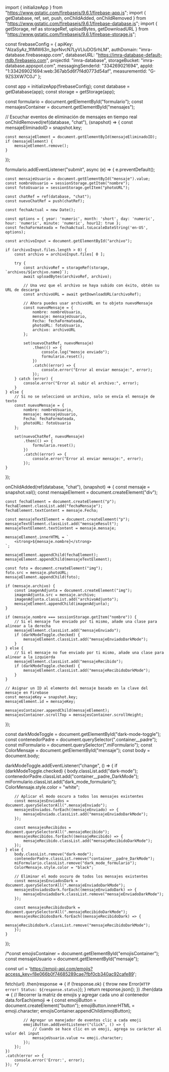 import { initializeApp } from "https://www.gstatic.com/firebasejs/9.6.1/firebase-app.js";
import { getDatabase, ref, set, push, onChildAdded, onChildRemoved } from "https://www.gstatic.com/firebasejs/9.6.1/firebase-database.js";
import { getStorage, ref as storageRef, uploadBytes, getDownloadURL } from "https://www.gstatic.com/firebasejs/9.6.1/firebase-storage.js";

const firebaseConfig = {
    apiKey: "AIzaSyAz_1fIMW63n_bprNvcN7LyVLIuDOSrhLM",
    authDomain: "imra-database.firebaseapp.com",
    databaseURL: "https://imra-database-default-rtdb.firebaseio.com",
    projectId: "imra-database",
    storageBucket: "imra-database.appspot.com",
    messagingSenderId: "334269021694",
    appId: "1:334269021694:web:367ab5d6f7f4d0773d54af",
    measurementId: "G-9ZS3XW7C0J"
};

const app = initializeApp(firebaseConfig);
const database = getDatabase(app);
const storage = getStorage(app);

const formulario = document.getElementById("formulario");
const mensajesContainer = document.getElementById("mensajes");

// Escuchar eventos de eliminación de mensajes en tiempo real
onChildRemoved(ref(database, "chat"), (snapshot) => {
    const mensajeEliminadoID = snapshot.key;

    const mensajeElement = document.getElementById(mensajeEliminadoID);
    if (mensajeElement) {
        mensajeElement.remove();
    }
});

formulario.addEventListener("submit", async (e) => {
    e.preventDefault();

    const mensajeUsuario = document.getElementById("mensaje").value;
    const nombreUsuario = sessionStorage.getItem("nombre");
    const fotoUsuario = sessionStorage.getItem("photoURL");

    const chatRef = ref(database, "chat");
    const nuevoChatRef = push(chatRef);

    const fechaActual = new Date();

    const options = { year: 'numeric', month: 'short', day: 'numeric', hour: 'numeric', minute: 'numeric', hour12: true };
    const fechaFormateada = fechaActual.toLocaleDateString('en-US', options);

    const archivoInput = document.getElementById("archivo");

    if (archivoInput.files.length > 0) {
        const archivo = archivoInput.files[ 0 ];

        try {
            const archivoRef = storageRef(storage, `archivos/${archivo.name}`);
            await uploadBytes(archivoRef, archivo);

            // Una vez que el archivo se haya subido con éxito, obtén su URL de descarga
            const archivoURL = await getDownloadURL(archivoRef);

            // Ahora puedes usar archivoURL en tu objeto nuevoMensaje
            const nuevoMensaje = {
                nombre: nombreUsuario,
                mensaje: mensajeUsuario,
                Fecha: fechaFormateada,
                photoURL: fotoUsuario,
                archivo: archivoURL
            };

            set(nuevoChatRef, nuevoMensaje)
                .then(() => {
                    console.log("mensje enviado");
                    formulario.reset();
                })
                .catch((error) => {
                    console.error("Error al enviar mensaje:", error);
                });
        } catch (error) {
            console.error("Error al subir el archivo:", error);
        }
    } else {
        // Si no se seleccionó un archivo, solo se envía el mensaje de texto
        const nuevoMensaje = {
            nombre: nombreUsuario,
            mensaje: mensajeUsuario,
            Fecha: fechaFormateada,
            photoURL: fotoUsuario
        };

        set(nuevoChatRef, nuevoMensaje)
            .then(() => {
                formulario.reset();
            })
            .catch((error) => {
                console.error("Error al enviar mensaje:", error);
            });
    }
});

onChildAdded(ref(database, "chat"), (snapshot) => {
    const mensaje = snapshot.val();
    const mensajeElement = document.createElement("div");

    const fechaElement = document.createElement("p");
    fechaElement.classList.add("fechaMensaje");
    fechaElement.textContent = mensaje.Fecha;

    const mensajeTextElement = document.createElement("p");
    mensajeTextElement.classList.add("mensajeResult");
    mensajeTextElement.textContent = mensaje.mensaje;

    mensajeElement.innerHTML = `
        <strong>${mensaje.nombre}</strong>
    `;

    mensajeElement.appendChild(fechaElement);
    mensajeElement.appendChild(mensajeTextElement);

    const foto = document.createElement("img");
    foto.src = mensaje.photoURL;
    mensajeElement.appendChild(foto);

    if (mensaje.archivo) {
        const imagenAdjunta = document.createElement("img");
        imagenAdjunta.src = mensaje.archivo;
        imagenAdjunta.classList.add("archivoAdjunto");
        mensajeElement.appendChild(imagenAdjunta);
    }

    if (mensaje.nombre === sessionStorage.getItem("nombre")) {
        // Si el mensaje fue enviado por ti mismo, añade una clase para alinear a la derecha
        mensajeElement.classList.add("mensajeEnviado");
        if (darkModeToggle.checked) {
            mensajeElement.classList.add("mensajeEnviadoDarkMode");
        }
    } else {
        // Si el mensaje no fue enviado por ti mismo, añade una clase para alinear a la izquierda
        mensajeElement.classList.add("mensajeRecibido");
        if (darkModeToggle.checked) {
            mensajeElement.classList.add("mensajeRecibidoDarkMode");
        }
    }

    // Asignar un ID al elemento del mensaje basado en la clave del mensaje en Firebase
    const mensajeKey = snapshot.key;
    mensajeElement.id = mensajeKey;

    mensajesContainer.appendChild(mensajeElement);
    mensajesContainer.scrollTop = mensajesContainer.scrollHeight;
});

const darkModeToggle = document.getElementById("dark-mode-toggle");
const contenedorPadre = document.querySelector(".container__padre");
const miFormulario = document.querySelector(".miFormulario");
const ColorMensaje = document.getElementById("mensaje");
const body = document.body;

darkModeToggle.addEventListener("change", () => {
    if (darkModeToggle.checked) {
        body.classList.add("dark-mode");
        contenedorPadre.classList.add("container__padre_DarkMode");
        miFormulario.classList.add("dark_mode_formulario");
        ColorMensaje.style.color = "white";

        // Aplicar el modo oscuro a todos los mensajes existentes
        const mensajesEnviados = document.querySelectorAll(".mensajeEnviado");
        mensajesEnviados.forEach((mensajeEnviado) => {
            mensajeEnviado.classList.add("mensajeEnviadoDarkMode");
        });

        const mensajesRecibidos = document.querySelectorAll(".mensajeRecibido");
        mensajesRecibidos.forEach((mensajeRecibido) => {
            mensajeRecibido.classList.add("mensajeRecibidoDarkMode");
        });
    } else {
        body.classList.remove("dark-mode");
        contenedorPadre.classList.remove("container__padre_DarkMode");
        miFormulario.classList.remove("dark_mode_formulario");
        ColorMensaje.style.color = "black";

        // Eliminar el modo oscuro de todos los mensajes existentes
        const mensajesEnviadosDark = document.querySelectorAll(".mensajeEnviadoDarkMode");
        mensajesEnviadosDark.forEach((mensajeEnviadoDark) => {
            mensajeEnviadoDark.classList.remove("mensajeEnviadoDarkMode");
        });

        const mensajesRecibidosDark = document.querySelectorAll(".mensajeRecibidoDarkMode");
        mensajesRecibidosDark.forEach((mensajeRecibidoDark) => {
            mensajeRecibidoDark.classList.remove("mensajeRecibidoDarkMode");
        });
    }
});


/*const emojisContainer = document.getElementById("emojisContainer");
const mensajeUsuario = document.getElementById("mensaje");

const url = 'https://emoji-api.com/emojis?access_key=f8e066b0f74685289cae7fbf0cb340ac92cafe89';

fetch(url)
    .then(response => {
        if (!response.ok) {
            throw new Error(`HTTP error! Status: ${response.status}`);
        }
        return response.json();
    })
    .then(data => {
        // Recorrer la matriz de emojis y agregar cada uno al contenedor
        data.forEach(emoji => {
            const emojiButton = document.createElement("button");
            emojiButton.innerHTML = emoji.character;
            emojisContainer.appendChild(emojiButton);

            // Agregar un manejador de eventos clic a cada emoji
            emojiButton.addEventListener("click", () => {
                // Cuando se hace clic en un emoji, agrega su carácter al valor del input
                mensajeUsuario.value += emoji.character;
            });
        });
    })
    .catch(error => {
        console.error('Error:', error);
    }); */
